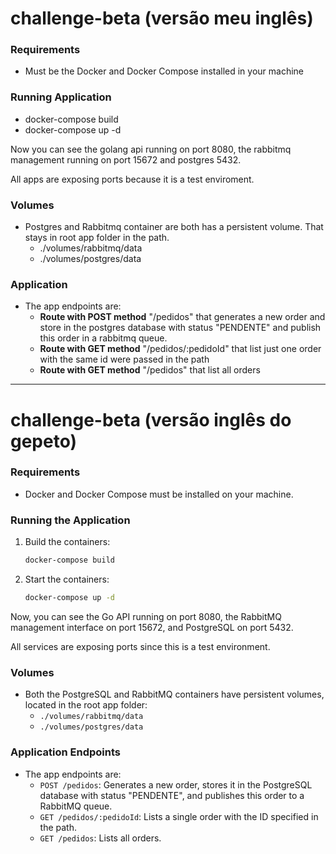 # challenge-beta (versão meu inglês)

### Requirements
- Must be the Docker and Docker Compose installed in your machine

### Running Application
- docker-compose build
- docker-compose up -d

Now you can see the golang api running on port 8080, the rabbitmq management running on port 15672 and postgres 5432.

All apps are exposing ports because it is a test enviroment.

### Volumes
- Postgres and Rabbitmq container are both has a persistent volume. That stays in root app folder in the path.
    - ./volumes/rabbitmq/data
    - ./volumes/postgres/data

### Application
- The app endpoints are:
    - **Route with POST method** "/pedidos" that generates a new order and store in the postgres database with status "PENDENTE" and publish this order in a rabbitmq queue.
    - **Route with GET method** "/pedidos/:pedidoId" that list just one order with the same id were passed in the path
    - **Route with GET method** "/pedidos" that list all orders

---------------------------------------------------------

# challenge-beta (versão inglês do gepeto)

### Requirements
- Docker and Docker Compose must be installed on your machine.

### Running the Application
1. Build the containers:
   ```sh
   docker-compose build
   ```
2. Start the containers:
   ```sh
   docker-compose up -d
   ```

Now, you can see the Go API running on port 8080, the RabbitMQ management interface on port 15672, and PostgreSQL on port 5432.

All services are exposing ports since this is a test environment.

### Volumes
- Both the PostgreSQL and RabbitMQ containers have persistent volumes, located in the root app folder:
    - `./volumes/rabbitmq/data`
    - `./volumes/postgres/data`

### Application Endpoints
- The app endpoints are:
    - `POST /pedidos`: Generates a new order, stores it in the PostgreSQL database with status "PENDENTE", and publishes this order to a RabbitMQ queue.
    - `GET /pedidos/:pedidoId`: Lists a single order with the ID specified in the path.
    - `GET /pedidos`: Lists all orders.